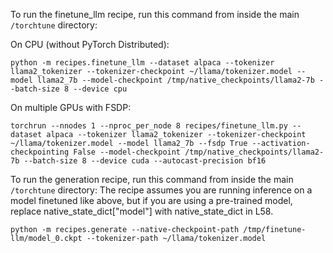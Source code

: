 To run the finetune_llm recipe, run this command from inside the main `/torchtune` directory:

On CPU (without PyTorch Distributed):
```
python -m recipes.finetune_llm --dataset alpaca --tokenizer llama2_tokenizer --tokenizer-checkpoint ~/llama/tokenizer.model --model llama2_7b --model-checkpoint /tmp/native_checkpoints/llama2-7b --batch-size 8 --device cpu
```

On multiple GPUs with FSDP:
```
torchrun --nnodes 1 --nproc_per_node 8 recipes/finetune_llm.py --dataset alpaca --tokenizer llama2_tokenizer --tokenizer-checkpoint ~/llama/tokenizer.model --model llama2_7b --fsdp True --activation-checkpointing False --model-checkpoint /tmp/native_checkpoints/llama2-7b --batch-size 8 --device cuda --autocast-precision bf16
```


To run the generation recipe, run this command from inside the main `/torchtune` directory:
The recipe assumes you are running inference on a model finetuned like above, but if you are using a pre-trained model, replace native_state_dict["model"] with native_state_dict in L58.
```
python -m recipes.generate --native-checkpoint-path /tmp/finetune-llm/model_0.ckpt --tokenizer-path ~/llama/tokenizer.model
```
